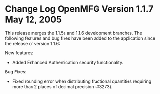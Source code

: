 Change Log
OpenMFG
Version 1.1.7
May 12, 2005
==================================



This release merges the 1.1.5a and 1.1.6 development branches. The
following features and bug fixes have been added to the application
since the release of version 1.1.6:


New features:


* Added Enhanced Authentication security functionality.


Bug Fixes:


* Fixed rounding error when distributing fractional quantities requiring
more than 2 places of decimal precision (#3273).